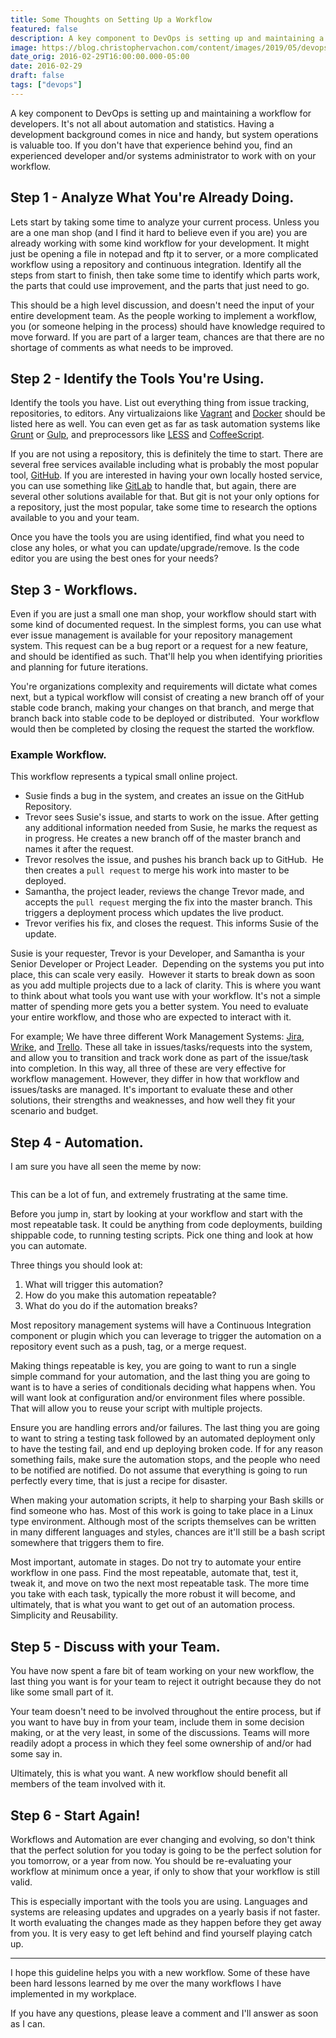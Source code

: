 ```yaml
---
title: Some Thoughts on Setting Up a Workflow
featured: false
description: A key component to DevOps is setting up and maintaining a workflow fordevelopers. It's not all about automation and statistics. Having a developmentbackground comes in nice and handy, but system operations is valuable too. Ifyou don't have that experience behind you, find an experienced developer and/orsystems administrator to work with on your workflow.Step 1 - Analyze What You're Already Doing.Lets start by taking some time to analyze your current process. Unless you are aone man shop
image: https://blog.christophervachon.com/content/images/2019/05/devops.jpg
date_orig: 2016-02-29T16:00:00.000-05:00
date: 2016-02-29
draft: false
tags: ["devops"]
---
```


A key component to DevOps is setting up and maintaining a workflow for developers. It's not all about automation and statistics. Having a development background comes in nice and handy, but system operations is valuable too. If you don't have that experience behind you, find an experienced developer and/or systems administrator to work with on your workflow.

## Step 1 - Analyze What You're Already Doing.

Lets start by taking some time to analyze your current process. Unless you are a one man shop (and I find it hard to believe even if you are) you are already working with some kind workflow for your development. It might just be opening a file in notepad and ftp it to server, or a more complicated workflow using a repository and continuous integration. Identify all the steps from start to finish, then take some time to identify which parts work, the parts that could use improvement, and the parts that just need to go.

This should be a high level discussion, and doesn't need the input of your entire development team. As the people working to implement a workflow, you (or someone helping in the process) should have knowledge required to move forward. If you are part of a larger team, chances are that there are no shortage of comments as what needs to be improved.

## Step 2 - Identify the Tools You're Using.

Identify the tools you have. List out everything thing from issue tracking, repositories, to editors. Any virtualizaions like [Vagrant](https://www.vagrantup.com/) and [Docker](https://www.docker.com/) should be listed here as well. You can even get as far as task automation systems like [Grunt](http://gruntjs.com/) or [Gulp](http://gulpjs.com/), and preprocessors like [LESS](http://lesscss.org/) and [CoffeeScript](http://coffeescript.org/).

If you are not using a repository, this is definitely the time to start. There are several free services available including what is probably the most popular tool, [GitHub](http://www.github.com/). If you are interested in having your own locally hosted service, you can use something like [GitLab](http://gitlab.org/) to handle that, but again, there are several other solutions available for that. But git is not your only options for a repository, just the most popular, take some time to research the options available to you and your team.

Once you have the tools you are using identified, find what you need to close any holes, or what you can update/upgrade/remove. Is the code editor you are using the best ones for your needs?

## Step 3 - Workflows.

Even if you are just a small one man shop, your workflow should start with some kind of documented request. In the simplest forms, you can use what ever issue management is available for your repository management system. This request can be a bug report or a request for a new feature, and should be identified as such. That'll help you when identifying priorities and planning for future iterations.

You're organizations complexity and requirements will dictate what comes next, but a typical workflow will consist of creating a new branch off of your stable code branch, making your changes on that branch, and merge that branch back into stable code to be deployed or distributed.  Your workflow would then be completed by closing the request the started the workflow.

### Example Workflow.

This workflow represents a typical small online project.

-   Susie finds a bug in the system, and creates an issue on the GitHub Repository.
-   Trevor sees Susie's issue, and starts to work on the issue. After getting any additional information needed from Susie, he marks the request as in progress. He creates a new branch off of the master branch and names it after the request.
-   Trevor resolves the issue, and pushes his branch back up to GitHub.  He then creates a `pull request` to merge his work into master to be deployed.
-   Samantha, the project leader, reviews the change Trevor made, and accepts the `pull request` merging the fix into the master branch. This triggers a deployment process which updates the live product.
-   Trevor verifies his fix, and closes the request. This informs Susie of the update.

Susie is your requester, Trevor is your Developer, and Samantha is your Senior Developer or Project Leader.  Depending on the systems you put into place, this can scale very easily.  However it starts to break down as soon as you add multiple projects due to a lack of clarity. This is where you want to think about what tools you want use with your workflow. It's not a simple matter of spending more gets you a better system. You need to evaluate your entire workflow, and those who are expected to interact with it.

For example; We have three different Work Management Systems: [Jira](https://www.atlassian.com/software/jira), [Wrike](https://www.wrike.com/), and [Trello](https://trello.com/). These all take in issues/tasks/requests into the system, and allow you to transition and track work done as part of the issue/task into completion. In this way, all three of these are very effective for workflow management. However, they differ in how that workflow and issues/tasks are managed. It's important to evaluate these and other solutions, their strengths and weaknesses, and how well they fit your scenario and budget.

## Step 4 - Automation.

I am sure you have all seen the meme by now:

<figure class="kg-card kg-image-card"><img src="https://blog.christophervachon.com/content/images/2019/05/automate-all-the-things.jpg" class="kg-image" alt="" loading="lazy"></figure>

This can be a lot of fun, and extremely frustrating at the same time.

Before you jump in, start by looking at your workflow and start with the most repeatable task. It could be anything from code deployments, building shippable code, to running testing scripts. Pick one thing and look at how you can automate.

Three things you should look at:

1.  What will trigger this automation?
2.  How do you make this automation repeatable?
3.  What do you do if the automation breaks?

Most repository management systems will have a Continuous Integration component or plugin which you can leverage to trigger the automation on a repository event such as a push, tag, or a merge request.

Making things repeatable is key, you are going to want to run a single simple command for your automation, and the last thing you are going to want is to have a series of conditionals deciding what happens when. You will want look at configuration and/or environment files where possible. That will allow you to reuse your script with multiple projects.

Ensure you are handling errors and/or failures. The last thing you are going to want to string a testing task followed by an automated deployment only to have the testing fail, and end up deploying broken code. If for any reason something fails, make sure the automation stops, and the people who need to be notified are notified. Do not assume that everything is going to run perfectly every time, that is just a recipe for disaster.

When making your automation scripts, it help to sharping your Bash skills or find someone who has. Most of this work is going to take place in a Linux type environment. Although most of the scripts themselves can be written in many different languages and styles, chances are it'll still be a bash script somewhere that triggers them to fire.

Most important, automate in stages. Do not try to automate your entire workflow in one pass. Find the most repeatable, automate that, test it, tweak it, and move on two the next most repeatable task. The more time you take with each task, typically the more robust it will become, and ultimately, that is what you want to get out of an automation process. Simplicity and Reusability.

## Step 5 - Discuss with your Team.

You have now spent a fare bit of team working on your new workflow, the last thing you want is for your team to reject it outright because they do not like some small part of it.

Your team doesn't need to be involved throughout the entire process, but if you want to have buy in from your team, include them in some decision making, or at the very least, in some of the discussions. Teams will more readily adopt a process in which they feel some ownership of and/or had some say in.

Ultimately, this is what you want. A new workflow should benefit all members of the team involved with it.

## Step 6 - Start Again!

Workflows and Automation are ever changing and evolving, so don't think that the perfect solution for you today is going to be the perfect solution for you tomorrow, or a year from now. You should be re-evaluating your workflow at minimum once a year, if only to show that your workflow is still valid.

This is especially important with the tools you are using. Languages and systems are releasing updates and upgrades on a yearly basis if not faster. It worth evaluating the changes made as they happen before they get away from you. It is very easy to get left behind and find yourself playing catch up.

---

I hope this guideline helps you with a new workflow. Some of these have been hard lessons learned by me over the many workflows I have implemented in my workplace.

If you have any questions, please leave a comment and I'll answer as soon as I can.
